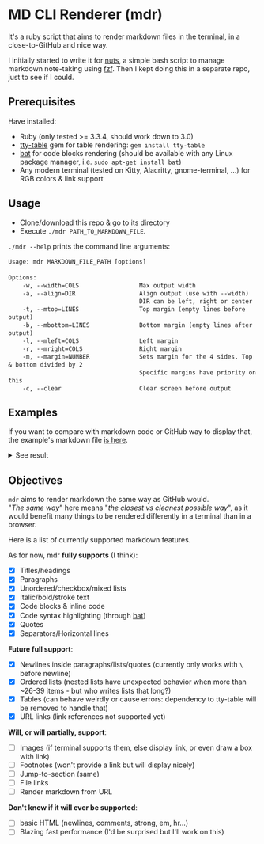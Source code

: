 # MD CLI Renderer (mdr)

It's a ruby script that aims to render markdown files in the terminal, in a close-to-GitHub and nice way.

I initially started to write it for [nuts](https://github.com/ocgg/nuts), a simple bash script to manage markdown note-taking using [fzf](https://github.com/fuzzy-finder/fzf). Then I kept doing this in a separate repo, just to see if I could.

## Prerequisites

Have installed:

- Ruby (only tested >= 3.3.4, should work down to 3.0)
- [tty-table](https://github.com/piotrmurach/tty-table) gem for table rendering: `gem install tty-table`
- [bat](https://github.com/sharkdp/bat) for code blocks rendering (should be available with any Linux package manager, i.e. `sudo apt-get install bat`)
- Any modern terminal (tested on Kitty, Alacritty, gnome-terminal, ...) for RGB colors & link support

## Usage

- Clone/download this repo & go to its directory
- Execute `./mdr PATH_TO_MARKDOWN_FILE`.

`./mdr --help` prints the command line arguments:

```
Usage: mdr MARKDOWN_FILE_PATH [options]

Options:
    -w, --width=COLS                 Max output width
    -a, --align=DIR                  Align output (use with --width)
                                     DIR can be left, right or center
    -t, --mtop=LINES                 Top margin (empty lines before output)
    -b, --mbottom=LINES              Bottom margin (empty lines after output)
    -l, --mleft=COLS                 Left margin
    -r, --mright=COLS                Right margin
    -m, --margin=NUMBER              Sets margin for the 4 sides. Top & bottom divided by 2
                                     Specific margins have priority on this
    -c, --clear                      Clear screen before output
```

## Examples

If you want to compare with markdown code or GitHub way to display that, the example's markdown file [is here](./MD_SUMMARY.md).

<details>
  <summary>See result</summary>

  In the example below, the terminal is Kitty with [Hack](https://github.com/source-foundry/Hack) font.

  ![Examples](./example.png "Examples")
</details>

## Objectives

`mdr` aims to render markdown the same way as GitHub would.\
"*The same way*" here means "*the closest vs cleanest possible way*", as it would benefit many things to be rendered differently in a terminal than in a browser.

Here is a list of currently supported markdown features.

As for now, mdr **fully supports** (I think):

- [X] Titles/headings
- [X] Paragraphs
- [X] Unordered/checkbox/mixed lists
- [X] Italic/bold/stroke text
- [X] Code blocks & inline code
- [X] Code syntax highlighting (through [bat](https://github.com/sharkdp/bat))
- [X] Quotes
- [X] Separators/Horizontal lines

**Future full support**:

- [X] Newlines inside paragraphs/lists/quotes (currently only works with `\` before newline)
- [X] Ordered lists (nested lists have unexpected behavior when more than ~26-39 items - but who writes lists that long?)
- [X] Tables (can behave weirdly or cause errors: dependency to tty-table will be removed to handle that)
- [X] URL links (link references not supported yet)

**Will, or will partially, support**:

- [ ] Images (if terminal supports them, else display link, or even draw a box with link)
- [ ] Footnotes (won't provide a link but will display nicely)
- [ ] Jump-to-section (same)
- [ ] File links
- [ ] Render markdown from URL

**Don't know if it will ever be supported**:

- [ ] basic HTML (newlines, comments, strong, em, hr...)
- [ ] Blazing fast performance (I'd be surprised but I'll work on this)
